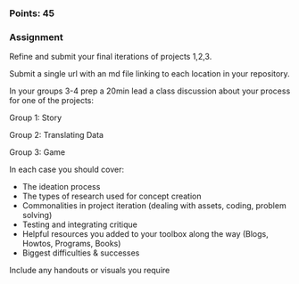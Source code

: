 ### Points: 45
### Assignment

Refine and submit your final iterations of projects 1,2,3.

Submit a single url with an md file linking to each location in your repository.

In your groups 3-4 prep a 20min lead a class discussion about your process for one of the projects:

Group 1: Story
<Student Names Here>

Group 2: Translating Data
<Student Names Here>

Group 3: Game
<Student Names Here>

In each case you should cover:
* The ideation process
* The types of research used for concept creation
* Commonalities in project iteration (dealing with assets, coding, problem solving)
* Testing and integrating critique
* Helpful resources you added to your toolbox along the way (Blogs, Howtos, Programs, Books)
* Biggest difficulties & successes

Include any handouts or visuals you require
